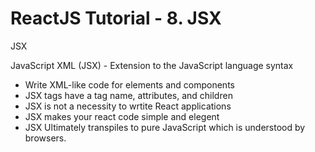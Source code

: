# ReactJS Tutorial - 8. JSX


JSX

JavaScript XML (JSX) - Extension to the JavaScript language syntax

- Write XML-like code for elements and components
- JSX tags have a tag name, attributes, and children
- JSX is not a necessity to wrtite React applications
- JSX makes your react code simple and elegent
- JSX Ultimately transpiles to pure JavaScript which is understood by browsers.